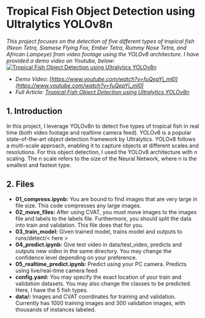 # Tropical Fish Object Detection using Ultralytics YOLOv8n

*This project focuses on the detection of five different types of tropical fish (Neon Tetra, Siamese Flying Fox, Ember Tetra, Rummy Nose Tetra, and African Lampeye) from video footage using the YOLOv8 architecture. I have provided a demo video on Youtube, below:*
[![Tropical Fish Object Detection using Ultralytics YOLOv8n](https://miro.medium.com/v2/resize:fit:1400/format:webp/1*k6SX9CvQhLlIBC8qSC9MHw.jpeg)](https://www.youtube.com/watch?v=8jPV7NW326w "[Youtube] Detecting Tropical Fish using Ultralytics YOLOv8n")
- *Demo Video: [https://www.youtube.com/watch?v=fuQepYj_ml0](https://www.youtube.com/watch?v=fuQepYj_ml0)*
- *Full Article: [Tropical Fish Object Detection using Ultralytics YOLOv8n](https://medium.com/@yohmori/real-time-tropical-fish-detector-using-yolov8-f6cd78019f5e)*


## 1. Introduction
In this project, I leverage YOLOv8n to detect five types of tropical fish in real time (both video footage and realtime camera feed). YOLOv8 is a popular state-of-the-art object detection framework by Ultralytics. YOLOv8 follows a multi-scale approach, enabling it to capture objects at different scales and resolutions. For this object detection, I used the YOLOv8 architecture with n scaling. The n scale refers to the size of the Neural Network, where n is the smallest and fastest type.

## 2. Files
- **01_compress.ipynb:** You are bound to find images that are very large in file size. This code compresses any large images.
- **02_move_files:** After using CVAT, you must move images to the images file and labels to the labels file. Furthermore, you should split the data into train and validation. This file does that for you.
- **03_train_model:** Given trained model, trains model and outputs to runs/detect/< here >
- **04_predict.ipynb:** Give test video in data/test_video, predicts and outputs new video in the same directory. You may change the confidence level depending on your preference.
- **05_realtime_predict.ipynb:** Predict using your PC camera. Predicts using live/real-time camera feed
- **config.yaml:** You may specify the exact location of your train and validation datasets. You may also change the classes to be predicted. Here, I have the 5 fish types.
- **data/:** Images and CVAT coordinates for training and validation. Currently has 1000 training images and 300 validation images, with thousands of instances labeled.